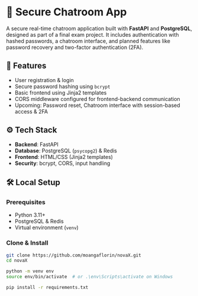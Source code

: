 # 🔐 Secure Chatroom App

A secure real-time chatroom application built with **FastAPI** and **PostgreSQL**, designed as part of a final exam project. It includes authentication with hashed passwords, a chatroom interface, and planned features like password recovery and two-factor authentication (2FA).

## 🚀 Features

- User registration & login
- Secure password hashing using `bcrypt`
- Basic frontend using Jinja2 templates
- CORS middleware configured for frontend-backend communication
- Upcoming: Password reset, Chatroom interface with session-based access & 2FA

## ⚙️ Tech Stack

- **Backend**: FastAPI
- **Database**: PostgreSQL (`psycopg2`) & Redis
- **Frontend**: HTML/CSS (Jinja2 templates)
- **Security**: bcrypt, CORS, input handling



## 🛠️ Local Setup

### Prerequisites

- Python 3.11+
- PostgreSQL & Redis
- Virtual environment (`venv`)

### Clone & Install

```bash
git clone https://github.com/moangaflorin/novaX.git
cd novaX

python -m venv env
source env/bin/activate  # or .\env\Scripts\activate on Windows

pip install -r requirements.txt
